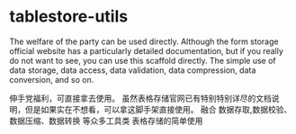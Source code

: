 # tablestore-utils

The welfare of the party can be used directly. Although the form storage official website has a particularly detailed documentation, but if you really do not want to see, you can use this scaffold directly. The simple use of data storage, data access, data validation, data compression, data conversion, and so on.

伸手党福利，可直接拿去使用。 虽然表格存储官网已有特别特别详尽的文档说明，但是如果实在不想看，可以拿这脚手架直接使用。 融合 数据存取,数据校验、数据压缩、数据转换 等众多工具类 表格存储的简单使用

